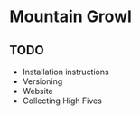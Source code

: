 # Mountain Growl

## TODO

- Installation instructions
- Versioning
- Website
- Collecting High Fives
